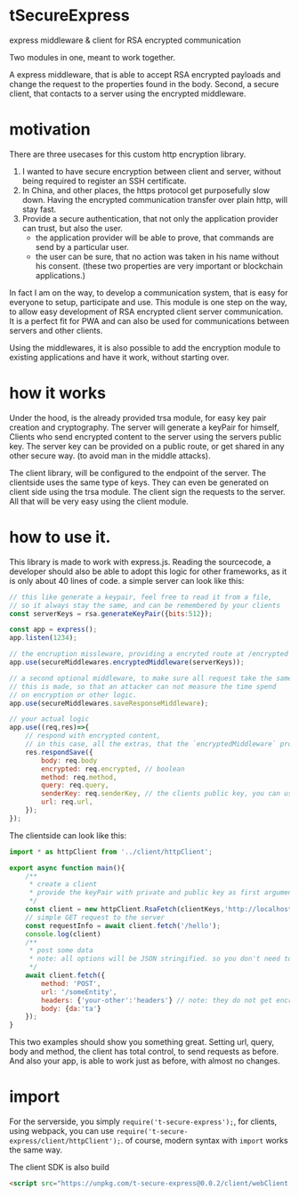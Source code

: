 # tSecureExpress
express middleware &amp; client for RSA encrypted communication

Two modules in one, meant to work together.

A express middleware, that is able to accept RSA encrypted payloads and change the request to the properties found in the body.
Second, a secure client, that contacts to a server using the encrypted middleware.

# motivation
There are three usecases for this custom http encryption library. 
 1. I wanted to have secure encryption between client and server, without being required to register an SSH certificate.
 2. In China, and other places, the https protocol get purposefully slow down. Having the encrypted communication transfer over plain http, will stay fast.
 3. Provide a secure authentication, that not only the application provider can trust, but also the user.
    - the application provider will be able to prove, that commands are send by a particular user.
    - the user can be sure, that no action was taken in his name without his consent. (these two properties are very important or blockchain applications.) 

In fact I am on the way, to develop a communication system, that is easy for everyone to setup, participate and use. This module is one step on the way, to allow easy development of RSA encrypted client server communication. It is a perfect fit for PWA and can also be used for communications between servers and other clients.

Using the middlewares, it is also possible to add the encryption module to existing applications and have it work, without starting over.

# how it works
Under the hood, is the already provided trsa module, for easy key pair creation and cryptography. The server will generate a keyPair for himself, Clients who send encrypted content to the server using the servers public key. The server key can be provided on a public route, or get shared in any other secure way. (to avoid man in the middle attacks).

The client library, will be configured to the endpoint of the server. The clientside uses the same type of keys. They can even be generated on client side using the trsa module. The client sign the requests to the server. All that will be very easy using the client module.

# how to use it.
This library is made to work with express.js. Reading the sourcecode, a developer should also be able to adopt this logic for other frameworks, as it is only about 40 lines of code.
a simple server can look like this:
```js
// this like generate a keypair, feel free to read it from a file, 
// so it always stay the same, and can be remembered by your clients
const serverKeys = rsa.generateKeyPair({bits:512});

const app = express();
app.listen(1234);

// the encruption missleware, providing a encryted route at /encrypted
app.use(secureMiddlewares.encryptedMiddleware(serverKeys));

// a second optional middleware, to make sure all request take the same time.
// this is made, so that an attacker can not measure the time spend 
// on encryption or other logic.
app.use(secureMiddlewares.saveResponseMiddleware);

// your actual logic
app.use((req,res)=>{
    // respond with encrypted content,
    // in this case, all the extras, that the `encryptedMiddleware` provide or set
    res.respondSave({
        body: req.body
        encrypted: req.encrypted, // boolean
        method: req.method,
        query: req.query,
        senderKey: req.senderKey, // the clients public key, you can use it for authentication
        url: req.url,
    });
});
```

The clientside can look like this:
```js 
import * as httpClient from '../client/httpClient';

export async function main(){
    /**
     * create a client
     * provide the keyPair with private and public key as first argument
     */
    const client = new httpClient.RsaFetch(clientKeys,'http://localhost:1234/encrypted',serverKey);
    // simple GET request to the server
    const requestInfo = await client.fetch('/hello');
    console.log(client)
    /**
     * post some data
     * note: all options will be JSON stringified. so you don't need to stringify the body.
     */
    await client.fetch({
        method: 'POST',
        url: '/someEntity',
        headers: {'your-other':'headers'} // note: they do not get encrypted and signed
        body: {da:'ta'}
    });
}
```

This two examples should show you something great. Setting url, query, body and method, the client has total control, to send requests as before. And also your app, is able to work just as before, with almost no changes.

# import
For the serverside, you simply `require('t-secure-express');`, for clients, using webpack, you can use `require('t-secure-express/client/httpClient');`. of course, modern syntax with `import` works the same way.

The client SDK is also build 
```html
<script src="https://unpkg.com/t-secure-express@0.0.2/client/webClient.js"></script>
```


